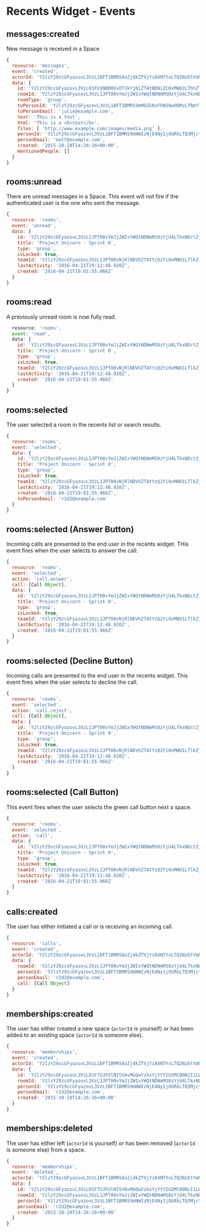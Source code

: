 # Recents Widget - Events

## messages:created
New message is received in a Space

```javascript
{
  resource: 'messages',
  event: 'created',
  actorId: 'Y2lzY29zcGFyazovL3VzL1BFT1BMRS8xZjdkZTVjYi04NTYxLTQ2NzEtYmMwMy1iYzk3NDMxNDQ0MmQ',
  data: {
    id: 'Y2lzY29zcGFyazovL3VzL01FU1NBR0UvOTJkYjNiZTAtNDNiZC0xMWU2LThhZTktZGQ1YjNkZmM1NjVk',
    roomId: 'Y2lzY29zcGFyazovL3VzL1JPT00vYmJjZWIxYWQtNDNmMS0zYjU4LTkxNDctZjE0YmIwYzRkMTU0',
    roomType: 'group',
    toPersonId: 'Y2lzY29zcGFyazovL3VzL1BFT1BMRS9mMDZkNzFhNS0wODMzLTRmYTUtYTcyYS1jYzg5YjI1ZWVlMmX',
    toPersonEmail: 'julie@example.com',
    text: 'This is a test',
    html: 'This is a <b>test</b>',
    files: [ 'http://www.example.com/images/media.png' ],
    personId: 'Y2lzY29zcGFyazovL3VzL1BFT1BMRS9mNWIzNjE4Ny1jOGRkLTQ3MjctOGIyZi1mOWM0NDdmMjkwNDY',
    personEmail: 'matt@example.com',
    created: '2015-10-18T14:26:16+00:00',
    mentionedPeople: []
  }
}
```

## rooms:unread
There are unread messages in a Space. This event will not fire if the authenticated user is the one who sent the message.

```javascript
{
  resource: 'rooms',
  event: 'unread',
  data: {
    id: 'Y2lzY29zcGFyazovL3VzL1JPT00vYmJjZWIxYWQtNDNmMS0zYjU4LTkxNDctZjE0YmIwYzRkMTU0',
    title: 'Project Unicorn - Sprint 0',
    type: 'group',
    isLocked: true,
    teamId: 'Y2lzY29zcGFyazovL3VzL1JPT00vNjRlNDVhZTAtYzQ2Yi0xMWU1LTlkZjktMGQ0MWUzNDIxOTcz',
    lastActivity: '2016-04-21T19:12:48.920Z',
    created: '2016-04-21T19:01:55.966Z'
  }
}
```

## rooms:read
A previously unread room is now fully read.

```javascript
  resource: 'rooms',
  event: 'read',
  data: {
    id: 'Y2lzY29zcGFyazovL3VzL1JPT00vYmJjZWIxYWQtNDNmMS0zYjU4LTkxNDctZjE0YmIwYzRkMTU0',
    title: 'Project Unicorn - Sprint 0',
    type: 'group',
    isLocked: true,
    teamId: 'Y2lzY29zcGFyazovL3VzL1JPT00vNjRlNDVhZTAtYzQ2Yi0xMWU1LTlkZjktMGQ0MWUzNDIxOTcz',
    lastActivity: '2016-04-21T19:12:48.920Z',
    created: '2016-04-21T19:01:55.966Z'
  }
}
```

## rooms:selected
The user selected a room in the recents list or search results.

```javascript
{
  resource: 'rooms',
  event: 'selected',
  data: {
    id: 'Y2lzY29zcGFyazovL3VzL1JPT00vYmJjZWIxYWQtNDNmMS0zYjU4LTkxNDctZjE0YmIwYzRkMTU0',
    title: 'Project Unicorn - Sprint 0',
    type: 'group',
    isLocked: true,
    teamId: 'Y2lzY29zcGFyazovL3VzL1JPT00vNjRlNDVhZTAtYzQ2Yi0xMWU1LTlkZjktMGQ0MWUzNDIxOTcz',
    lastActivity: '2016-04-21T19:12:48.920Z',
    created: '2016-04-21T19:01:55.966Z',
    toPersonEmail: 'r2d2@example.com'
  }
}
```

## rooms:selected (Answer Button)
Incoming calls are presented to the end user in the recents widget. THis event fires when the user selects to answer the call.

```javascript
{
  resource: 'rooms',
  event: 'selected',
  action: 'call.answer',
  call: [Call Object],
  data: {
    id: 'Y2lzY29zcGFyazovL3VzL1JPT00vYmJjZWIxYWQtNDNmMS0zYjU4LTkxNDctZjE0YmIwYzRkMTU0',
    title: 'Project Unicorn - Sprint 0',
    type: 'group',
    isLocked: true,
    teamId: 'Y2lzY29zcGFyazovL3VzL1JPT00vNjRlNDVhZTAtYzQ2Yi0xMWU1LTlkZjktMGQ0MWUzNDIxOTcz',
    lastActivity: '2016-04-21T19:12:48.920Z',
    created: '2016-04-21T19:01:55.966Z'
  }
}
```

## rooms:selected (Decline Button)
Incoming calls are presented to the end user in the recents widget. This event fires when the user selects to decline the call.

```javascript
{
  resource: 'rooms',
  event: 'selected',
  action: 'call.reject',
  call: [Call Object],
  data: {
    id: 'Y2lzY29zcGFyazovL3VzL1JPT00vYmJjZWIxYWQtNDNmMS0zYjU4LTkxNDctZjE0YmIwYzRkMTU0',
    title: 'Project Unicorn - Sprint 0',
    type: 'group',
    isLocked: true,
    teamId: 'Y2lzY29zcGFyazovL3VzL1JPT00vNjRlNDVhZTAtYzQ2Yi0xMWU1LTlkZjktMGQ0MWUzNDIxOTcz',
    lastActivity: '2016-04-21T19:12:48.920Z',
    created: '2016-04-21T19:01:55.966Z'
  }
}
```

## rooms:selected (Call Button)
This event fires when the user selects the green call button next a space.

```javascript
{
  resource: 'rooms',
  event: 'selected',
  action: 'call',
  data: {
    id: 'Y2lzY29zcGFyazovL3VzL1JPT00vYmJjZWIxYWQtNDNmMS0zYjU4LTkxNDctZjE0YmIwYzRkMTU0',
    title: 'Project Unicorn - Sprint 0',
    type: 'group',
    isLocked: true,
    teamId: 'Y2lzY29zcGFyazovL3VzL1JPT00vNjRlNDVhZTAtYzQ2Yi0xMWU1LTlkZjktMGQ0MWUzNDIxOTcz',
    lastActivity: '2016-04-21T19:12:48.920Z',
    created: '2016-04-21T19:01:55.966Z'
  }
}
```

## calls:created
The user has either initiated a call or is receiving an incoming call.

```javascript
{
  resource: 'calls',
  event: 'created',
  actorId: 'Y2lzY29zcGFyazovL3VzL1BFT1BMRS8xZjdkZTVjYi04NTYxLTQ2NzEtYmMwMy1iYzk3NDMxNDQ0MmQ'
  data: {
    roomId: 'Y2lzY29zcGFyazovL3VzL1JPT00vYmJjZWIxYWQtNDNmMS0zYjU4LTkxNDctZjE0YmIwYzRkMTU0',
    personId: 'Y2lzY29zcGFyazovL3VzL1BFT1BMRS9mNWIzNjE4Ny1jOGRkLTQ3MjctOGIyZi1mOWM0NDdmMjkwNDY',
    personEmail: 'r2d2@example.com',
    call: [Call Object]
  }
}
```

## memberships:created
The user has either created a new space (`actorId` is yourself) or has been added to an existing space (`actorId` is someone else).

```javascript
{
  resource: 'memberships',
  event: 'created',
  actorId: 'Y2lzY29zcGFyazovL3VzL1BFT1BMRS8xZjdkZTVjYi04NTYxLTQ2NzEtYmMwMy1iYzk3NDMxNDQ0MmQ',
  data: {
    id: 'Y2lzY29zcGFyazovL3VzL01FTUJFUlNISVAvMGQwYzkxYjYtY2U2MC00NzI1LWI2ZDAtMzQ1NWQ1ZDExZWYzOmNkZTFkZDQwLTJmMGQtMTFlNS1iYTljLTdiNjU1NmQyMjA3Yg',
    roomId: 'Y2lzY29zcGFyazovL3VzL1JPT00vYmJjZWIxYWQtNDNmMS0zYjU4LTkxNDctZjE0YmIwYzRkMTU0',
    personId: 'Y2lzY29zcGFyazovL3VzL1BFT1BMRS9mNWIzNjE4Ny1jOGRkLTQ3MjctOGIyZi1mOWM0NDdmMjkwNDY',
    personEmail: 'r2d2@example.com',
    created: '2015-10-18T14:26:16+00:00'
  }
}
```

## memberships:deleted
The user has either left (`actorId` is yourself) or has been removed (`actorId` is someone else) from a space.

```javascript
{
  resource: 'memberships',
  event: 'deleted',
  actorId: 'Y2lzY29zcGFyazovL3VzL1BFT1BMRS8xZjdkZTVjYi04NTYxLTQ2NzEtYmMwMy1iYzk3NDMxNDQ0MmQ',
  data: {
    id: 'Y2lzY29zcGFyazovL3VzL01FTUJFUlNISVAvMGQwYzkxYjYtY2U2MC00NzI1LWI2ZDAtMzQ1NWQ1ZDExZWYzOmNkZTFkZDQwLTJmMGQtMTFlNS1iYTljLTdiNjU1NmQyMjA3Yg',
    roomId: 'Y2lzY29zcGFyazovL3VzL1JPT00vYmJjZWIxYWQtNDNmMS0zYjU4LTkxNDctZjE0YmIwYzRkMTU0',
    personId: 'Y2lzY29zcGFyazovL3VzL1BFT1BMRS9mNWIzNjE4Ny1jOGRkLTQ3MjctOGIyZi1mOWM0NDdmMjkwNDY',
    personEmail: 'r2d2@example.com',
    created: '2015-10-18T14:26:16+00:00'
  }
}
```
